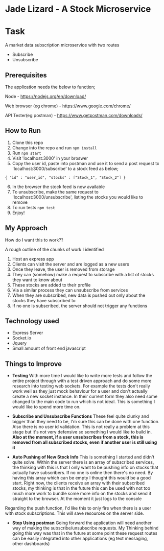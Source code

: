Jade Lizard - A Stock Microservice
========================

# Task

A market data subscription microservice with two routes

- Subscribe
- Unsubscribe

## Prerequisites

The application needs the below to function;

Node - https://nodejs.org/en/download/

Web browser (eg chrome) - https://www.google.com/chrome/

API Tester(eg postman) - https://www.getpostman.com/downloads/

## How to Run

1. Clone this repo
2. Change into the repo and run `npm install`
3. Run `npm start`
4. Visit 'localhost:3000' in your broswer
5. Copy the user id, paste into postman and use it to send a post request to 'localhost:3000/subscribe' to a stock feed as below;

`{
  "id" : "user_id",
  "stocks" : ["Stock_1", "Stock_2"]
}`

6. In the browser the stock feed is now available
7. To unsubscribe, make the same request to 'localhost:3000/unsubscribe', listing the stocks you would like to remove
8. To run tests `npm test`
9. Enjoy!


## My Approach

How do I want this to work??

A rough outline of the chunks of work I identified

1. Host an express app
2. Clients can visit the server and are logged as a new users
3. Once they leave, the user is removed from storage
4. They can (somehow) make a request to subscribe with a list of stocks they want to know about
5. These stocks are added to their profile
6. Via a similar process they can unsubscribe from services
7. When they are subscribed, new data is pushed out only about the stocks they have subscribed to
8. If no one is subscribed, the server should not trigger any functions

## Technology used

- Express Server
- Socket.io
- Jquery
- Small amount of front end javascript


## Things to Improve

- **Testing**
With more time I would like to write more tests and follow the entire project through with a test driven approach and do some more research into testing web sockets. For example the tests don't really work well as they just mock behaviour for a user and don't actually create a new socket instance. In their current form they also need some changed to the main code to run which is not ideal. This is something I would like to spend more time on.

- **Subscribe and Unsubscribe Functions**
These feel quite clunky and bigger than they need to be, I'm sure this can be done with one function.
Also there is no user id validation. This is not really a problem at this stage but it's not very defensive so something I would like to build in.
**Also at the moment, if a user unsubscribes from a stock, this is removed from all subscribed stocks, even if another user is still using it**

- **Auto Pushing of New Stock Info**
This is something I started and didn't quite solve. Within the server there is an array of subscribed services, the thinking with this is that I only want to be pushing info on stocks that actually have subscribers. If no one is online then there's no need. By having this array which can be empty I thought this would be a good start.
Right now, the clients receive an array with their subscribed stocks, my thinking is that in the future this can be used with not too much more work to bundle some more info on the stocks and send it straight to the browser. At the moment it just logs to the console

Regarding the push function, I'd like this to only fire when there is a user with stock subscriptions. This will save resources on the server side.

- **Stop Using postman**
Going forward the application will need another way of making the subscribe/unsubscribe requests. My Thinking behind going this way was that in the future at some point these request routes can be easily integrated into other applications (eg text messaging, other dashboards)
